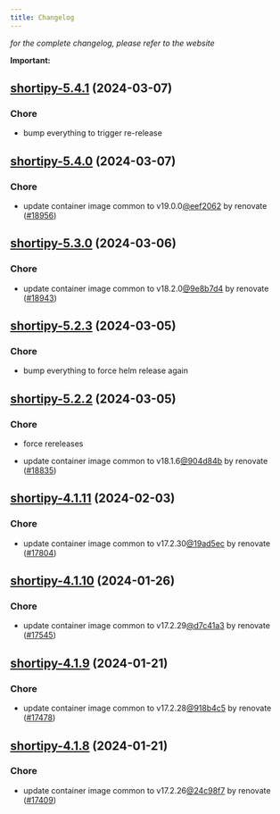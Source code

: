```yaml
---
title: Changelog
---
```



*for the complete changelog, please refer to the website*

**Important:**


## [shortipy-5.4.1](https://github.com/truecharts/charts/compare/shortipy-5.4.0...shortipy-5.4.1) (2024-03-07)

### Chore



- bump everything to trigger re-release


## [shortipy-5.4.0](https://github.com/truecharts/charts/compare/shortipy-5.3.0...shortipy-5.4.0) (2024-03-07)

### Chore



- update container image common to v19.0.0[@eef2062](https://github.com/eef2062) by renovate ([#18956](https://github.com/truecharts/charts/issues/18956))


## [shortipy-5.3.0](https://github.com/truecharts/charts/compare/shortipy-5.2.3...shortipy-5.3.0) (2024-03-06)

### Chore



- update container image common to v18.2.0[@9e8b7d4](https://github.com/9e8b7d4) by renovate ([#18943](https://github.com/truecharts/charts/issues/18943))


## [shortipy-5.2.3](https://github.com/truecharts/charts/compare/shortipy-5.2.2...shortipy-5.2.3) (2024-03-05)

### Chore



- bump everything to force helm release again


## [shortipy-5.2.2](https://github.com/truecharts/charts/compare/shortipy-5.2.0...shortipy-5.2.2) (2024-03-05)

### Chore



- force rereleases

- update container image common to v18.1.6[@904d84b](https://github.com/904d84b) by renovate ([#18835](https://github.com/truecharts/charts/issues/18835))










## [shortipy-4.1.11](https://github.com/truecharts/charts/compare/shortipy-4.1.10...shortipy-4.1.11) (2024-02-03)

### Chore



- update container image common to v17.2.30[@19ad5ec](https://github.com/19ad5ec) by renovate ([#17804](https://github.com/truecharts/charts/issues/17804))


## [shortipy-4.1.10](https://github.com/truecharts/charts/compare/shortipy-4.1.9...shortipy-4.1.10) (2024-01-26)

### Chore



- update container image common to v17.2.29[@d7c41a3](https://github.com/d7c41a3) by renovate ([#17545](https://github.com/truecharts/charts/issues/17545))


## [shortipy-4.1.9](https://github.com/truecharts/charts/compare/shortipy-4.1.8...shortipy-4.1.9) (2024-01-21)

### Chore



- update container image common to v17.2.28[@918b4c5](https://github.com/918b4c5) by renovate ([#17478](https://github.com/truecharts/charts/issues/17478))


## [shortipy-4.1.8](https://github.com/truecharts/charts/compare/shortipy-4.1.7...shortipy-4.1.8) (2024-01-21)

### Chore



- update container image common to v17.2.26[@24c98f7](https://github.com/24c98f7) by renovate ([#17409](https://github.com/truecharts/charts/issues/17409))
